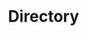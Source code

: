 ---
# Feel free to add content and custom Front Matter to this file.
# To modify the layout, see https://jekyllrb.com/docs/themes/#overriding-theme-defaults

layout: single
title: Directory
permalink: /lcia/members/encrypted/directory
sidebar:
  nav: "members"
---
